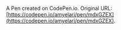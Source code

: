 # 

A Pen created on CodePen.io. Original URL: [https://codepen.io/amyelari/pen/mdxGZEX](https://codepen.io/amyelari/pen/mdxGZEX).

